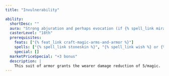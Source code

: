 ```yaml
---
title: "Invulnerability"

ability:
  shortDesc: ""
  aura: "Strong abjuration and perhaps evocation (if {% spell_link miracle %} is used)"
  casterLevel: "18th"
  prerequisites:
    feats: ["{% feat_link craft-magic-arms-and-armor %}"]
    spells: ["{% spell_link stoneskin %}", "{% spell_link wish %} or {% spell_link miracle %}"]
    special: []
  marketPriceSpecial: "+3 bonus"
  description: |
    This suit of armor grants the wearer damage reduction of 5/magic.
---
```

